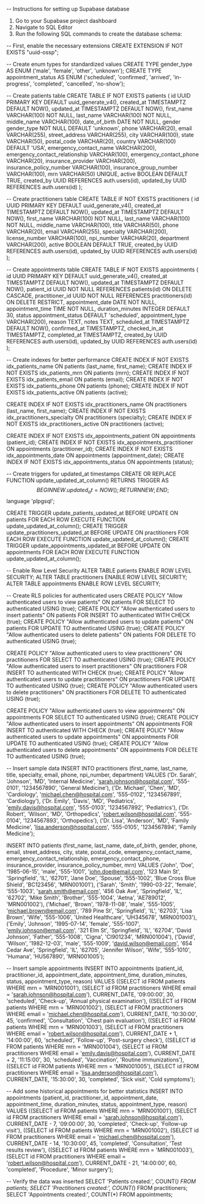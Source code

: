 -- Instructions for setting up Supabase database

1. Go to your Supabase project dashboard
2. Navigate to SQL Editor
3. Run the following SQL commands to create the database schema:

-- First, enable the necessary extensions
CREATE EXTENSION IF NOT EXISTS "uuid-ossp";

-- Create enum types for standardized values
CREATE TYPE gender_type AS ENUM ('male', 'female', 'other', 'unknown');
CREATE TYPE appointment_status AS ENUM ('scheduled', 'confirmed', 'arrived', 'in-progress', 'completed', 'cancelled', 'no-show');

-- Create patients table
CREATE TABLE IF NOT EXISTS patients (
    id UUID PRIMARY KEY DEFAULT uuid_generate_v4(),
    created_at TIMESTAMPTZ DEFAULT NOW(),
    updated_at TIMESTAMPTZ DEFAULT NOW(),
    first_name VARCHAR(100) NOT NULL,
    last_name VARCHAR(100) NOT NULL,
    middle_name VARCHAR(100),
    date_of_birth DATE NOT NULL,
    gender gender_type NOT NULL DEFAULT 'unknown',
    phone VARCHAR(20),
    email VARCHAR(255),
    street_address VARCHAR(255),
    city VARCHAR(100),
    state VARCHAR(50),
    postal_code VARCHAR(20),
    country VARCHAR(100) DEFAULT 'USA',
    emergency_contact_name VARCHAR(200),
    emergency_contact_relationship VARCHAR(100),
    emergency_contact_phone VARCHAR(20),
    insurance_provider VARCHAR(200),
    insurance_policy_number VARCHAR(100),
    insurance_group_number VARCHAR(100),
    mrn VARCHAR(50) UNIQUE,
    active BOOLEAN DEFAULT TRUE,
    created_by UUID REFERENCES auth.users(id),
    updated_by UUID REFERENCES auth.users(id)
);

-- Create practitioners table
CREATE TABLE IF NOT EXISTS practitioners (
    id UUID PRIMARY KEY DEFAULT uuid_generate_v4(),
    created_at TIMESTAMPTZ DEFAULT NOW(),
    updated_at TIMESTAMPTZ DEFAULT NOW(),
    first_name VARCHAR(100) NOT NULL,
    last_name VARCHAR(100) NOT NULL,
    middle_name VARCHAR(100),
    title VARCHAR(50),
    phone VARCHAR(20),
    email VARCHAR(255),
    specialty VARCHAR(200),
    license_number VARCHAR(100),
    npi_number VARCHAR(20),
    department VARCHAR(200),
    active BOOLEAN DEFAULT TRUE,
    created_by UUID REFERENCES auth.users(id),
    updated_by UUID REFERENCES auth.users(id)
);

-- Create appointments table
CREATE TABLE IF NOT EXISTS appointments (
    id UUID PRIMARY KEY DEFAULT uuid_generate_v4(),
    created_at TIMESTAMPTZ DEFAULT NOW(),
    updated_at TIMESTAMPTZ DEFAULT NOW(),
    patient_id UUID NOT NULL REFERENCES patients(id) ON DELETE CASCADE,
    practitioner_id UUID NOT NULL REFERENCES practitioners(id) ON DELETE RESTRICT,
    appointment_date DATE NOT NULL,
    appointment_time TIME NOT NULL,
    duration_minutes INTEGER DEFAULT 30,
    status appointment_status DEFAULT 'scheduled',
    appointment_type VARCHAR(200),
    reason TEXT,
    notes TEXT,
    scheduled_at TIMESTAMPTZ DEFAULT NOW(),
    confirmed_at TIMESTAMPTZ,
    checked_in_at TIMESTAMPTZ,
    completed_at TIMESTAMPTZ,
    created_by UUID REFERENCES auth.users(id),
    updated_by UUID REFERENCES auth.users(id)
);

-- Create indexes for better performance
CREATE INDEX IF NOT EXISTS idx_patients_name ON patients (last_name, first_name);
CREATE INDEX IF NOT EXISTS idx_patients_mrn ON patients (mrn);
CREATE INDEX IF NOT EXISTS idx_patients_email ON patients (email);
CREATE INDEX IF NOT EXISTS idx_patients_phone ON patients (phone);
CREATE INDEX IF NOT EXISTS idx_patients_active ON patients (active);

CREATE INDEX IF NOT EXISTS idx_practitioners_name ON practitioners (last_name, first_name);
CREATE INDEX IF NOT EXISTS idx_practitioners_specialty ON practitioners (specialty);
CREATE INDEX IF NOT EXISTS idx_practitioners_active ON practitioners (active);

CREATE INDEX IF NOT EXISTS idx_appointments_patient ON appointments (patient_id);
CREATE INDEX IF NOT EXISTS idx_appointments_practitioner ON appointments (practitioner_id);
CREATE INDEX IF NOT EXISTS idx_appointments_date ON appointments (appointment_date);
CREATE INDEX IF NOT EXISTS idx_appointments_status ON appointments (status);

-- Create triggers for updated_at timestamps
CREATE OR REPLACE FUNCTION update_updated_at_column()
RETURNS TRIGGER AS $$
BEGIN
    NEW.updated_at = NOW();
    RETURN NEW;
END;
$$ language 'plpgsql';

CREATE TRIGGER update_patients_updated_at BEFORE UPDATE ON patients FOR EACH ROW EXECUTE FUNCTION update_updated_at_column();
CREATE TRIGGER update_practitioners_updated_at BEFORE UPDATE ON practitioners FOR EACH ROW EXECUTE FUNCTION update_updated_at_column();
CREATE TRIGGER update_appointments_updated_at BEFORE UPDATE ON appointments FOR EACH ROW EXECUTE FUNCTION update_updated_at_column();

-- Enable Row Level Security
ALTER TABLE patients ENABLE ROW LEVEL SECURITY;
ALTER TABLE practitioners ENABLE ROW LEVEL SECURITY;
ALTER TABLE appointments ENABLE ROW LEVEL SECURITY;

-- Create RLS policies for authenticated users
CREATE POLICY "Allow authenticated users to view patients" ON patients FOR SELECT TO authenticated USING (true);
CREATE POLICY "Allow authenticated users to insert patients" ON patients FOR INSERT TO authenticated WITH CHECK (true);
CREATE POLICY "Allow authenticated users to update patients" ON patients FOR UPDATE TO authenticated USING (true);
CREATE POLICY "Allow authenticated users to delete patients" ON patients FOR DELETE TO authenticated USING (true);

CREATE POLICY "Allow authenticated users to view practitioners" ON practitioners FOR SELECT TO authenticated USING (true);
CREATE POLICY "Allow authenticated users to insert practitioners" ON practitioners FOR INSERT TO authenticated WITH CHECK (true);
CREATE POLICY "Allow authenticated users to update practitioners" ON practitioners FOR UPDATE TO authenticated USING (true);
CREATE POLICY "Allow authenticated users to delete practitioners" ON practitioners FOR DELETE TO authenticated USING (true);

CREATE POLICY "Allow authenticated users to view appointments" ON appointments FOR SELECT TO authenticated USING (true);
CREATE POLICY "Allow authenticated users to insert appointments" ON appointments FOR INSERT TO authenticated WITH CHECK (true);
CREATE POLICY "Allow authenticated users to update appointments" ON appointments FOR UPDATE TO authenticated USING (true);
CREATE POLICY "Allow authenticated users to delete appointments" ON appointments FOR DELETE TO authenticated USING (true);

-- Insert sample data
INSERT INTO practitioners (first_name, last_name, title, specialty, email, phone, npi_number, department) VALUES
('Dr. Sarah', 'Johnson', 'MD', 'Internal Medicine', 'sarah.johnson@hospital.com', '555-0101', '1234567890', 'General Medicine'),
('Dr. Michael', 'Chen', 'MD', 'Cardiology', 'michael.chen@hospital.com', '555-0102', '1234567891', 'Cardiology'),
('Dr. Emily', 'Davis', 'MD', 'Pediatrics', 'emily.davis@hospital.com', '555-0103', '1234567892', 'Pediatrics'),
('Dr. Robert', 'Wilson', 'MD', 'Orthopedics', 'robert.wilson@hospital.com', '555-0104', '1234567893', 'Orthopedics'),
('Dr. Lisa', 'Anderson', 'MD', 'Family Medicine', 'lisa.anderson@hospital.com', '555-0105', '1234567894', 'Family Medicine');

INSERT INTO patients (first_name, last_name, date_of_birth, gender, phone, email, street_address, city, state, postal_code, emergency_contact_name, emergency_contact_relationship, emergency_contact_phone, insurance_provider, insurance_policy_number, mrn) VALUES
('John', 'Doe', '1985-06-15', 'male', '555-1001', 'john.doe@email.com', '123 Main St', 'Springfield', 'IL', '62701', 'Jane Doe', 'Spouse', '555-1002', 'Blue Cross Blue Shield', 'BC123456', 'MRN001001'),
('Sarah', 'Smith', '1990-03-22', 'female', '555-1003', 'sarah.smith@email.com', '456 Oak Ave', 'Springfield', 'IL', '62702', 'Mike Smith', 'Brother', '555-1004', 'Aetna', 'AE789012', 'MRN001002'),
('Michael', 'Brown', '1978-11-08', 'male', '555-1005', 'michael.brown@email.com', '789 Pine St', 'Springfield', 'IL', '62703', 'Lisa Brown', 'Wife', '555-1006', 'United Healthcare', 'UH345678', 'MRN001003'),
('Emily', 'Johnson', '1995-07-14', 'female', '555-1007', 'emily.johnson@email.com', '321 Elm St', 'Springfield', 'IL', '62704', 'David Johnson', 'Father', '555-1008', 'Cigna', 'CI901234', 'MRN001004'),
('David', 'Wilson', '1982-12-03', 'male', '555-1009', 'david.wilson@email.com', '654 Cedar Ave', 'Springfield', 'IL', '62705', 'Jennifer Wilson', 'Wife', '555-1010', 'Humana', 'HU567890', 'MRN001005');

-- Insert sample appointments
INSERT INTO appointments (patient_id, practitioner_id, appointment_date, appointment_time, duration_minutes, status, appointment_type, reason) VALUES
((SELECT id FROM patients WHERE mrn = 'MRN001001'), (SELECT id FROM practitioners WHERE email = 'sarah.johnson@hospital.com'), CURRENT_DATE, '09:00:00', 30, 'scheduled', 'Check-up', 'Annual physical examination'),
((SELECT id FROM patients WHERE mrn = 'MRN001002'), (SELECT id FROM practitioners WHERE email = 'michael.chen@hospital.com'), CURRENT_DATE, '10:30:00', 45, 'confirmed', 'Consultation', 'Chest pain evaluation'),
((SELECT id FROM patients WHERE mrn = 'MRN001003'), (SELECT id FROM practitioners WHERE email = 'robert.wilson@hospital.com'), CURRENT_DATE + 1, '14:00:00', 60, 'scheduled', 'Follow-up', 'Post-surgery check'),
((SELECT id FROM patients WHERE mrn = 'MRN001004'), (SELECT id FROM practitioners WHERE email = 'emily.davis@hospital.com'), CURRENT_DATE + 2, '11:15:00', 30, 'scheduled', 'Vaccination', 'Routine immunizations'),
((SELECT id FROM patients WHERE mrn = 'MRN001005'), (SELECT id FROM practitioners WHERE email = 'lisa.anderson@hospital.com'), CURRENT_DATE, '15:30:00', 30, 'completed', 'Sick visit', 'Cold symptoms');

-- Add some historical appointments for better statistics
INSERT INTO appointments (patient_id, practitioner_id, appointment_date, appointment_time, duration_minutes, status, appointment_type, reason) VALUES
((SELECT id FROM patients WHERE mrn = 'MRN001001'), (SELECT id FROM practitioners WHERE email = 'sarah.johnson@hospital.com'), CURRENT_DATE - 7, '09:00:00', 30, 'completed', 'Check-up', 'Follow-up visit'),
((SELECT id FROM patients WHERE mrn = 'MRN001002'), (SELECT id FROM practitioners WHERE email = 'michael.chen@hospital.com'), CURRENT_DATE - 14, '10:30:00', 45, 'completed', 'Consultation', 'Test results review'),
((SELECT id FROM patients WHERE mrn = 'MRN001003'), (SELECT id FROM practitioners WHERE email = 'robert.wilson@hospital.com'), CURRENT_DATE - 21, '14:00:00', 60, 'completed', 'Procedure', 'Minor surgery');

-- Verify the data was inserted
SELECT 'Patients created:', COUNT(*) FROM patients;
SELECT 'Practitioners created:', COUNT(*) FROM practitioners;
SELECT 'Appointments created:', COUNT(*) FROM appointments;